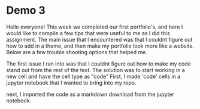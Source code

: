 # Demo 3


Hello everyone!
This week we completed our first portfolio's, and here I would like to compile a few tips that were useful to me as I did this assignment.
The main issue that I encountered was that I couldnt figure out how to add in a theme, and then make my portfolio look more like a website. Below are a few trouble shooting options that helped me.

The first issue I ran into was that I couldnt figure out how to make my code stand out from the rest of the text. The solution was to start working in a new cell and have the cell type as "code"
First, I made 'code' cells in a jupyter notebook that I wanted to bring into my repo. 

next, I imported the code as a markdown download from the jupyter notebook.
